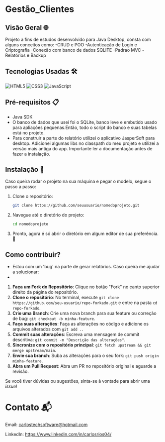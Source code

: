 # Gestão_Clientes

## Visão Geral 🌐
Projeto a fins de estudos desenvolvido para Java Desktop, consta com alguns conceitos como:
-CRUD e POO
-Autenticação de Login e Criptografia
-Conexão com banco de dados SQLITE
-Padrao MVC
-Relatórios e Backup

## Tecnologias Usadas 🛠️
<p align="left">
<img src="https://img.shields.io/badge/HTML5-E34F26?style=for-the-badge&logo=html5&logoColor=white" alt="HTML5" />
<img src="https://img.shields.io/badge/CSS3-1572B6?style=for-the-badge&logo=css3&logoColor=white" alt="CSS3" />
<img src="https://img.shields.io/badge/JavaScript-F7DF1E?style=for-the-badge&logo=javascript&logoColor=black" alt="JavaScript" />
</p>

## Pré-requisitos 📋
- Java SDK
- O banco de dados que usei foi o SQLite, banco leve e embutido usado para apliações pequenas.Então, todo o script do banco e suas tabelas está no projeto.
- Para construir a parte do relatório utilizei o aplicativo JasperSoft para desktop. Adicionei algumas libs no classpath do meu projeto e utilizei a versão mais antiga do app.
Importante ler a documentação antes de fazer a instalação. 

## Instalação 🚀
Caso queira rodar o projeto na sua máquina e pegar o modelo, segue o passo a passo:

1. Clone o repositório:
   ```bash
   git clone https://github.com/seuusuario/nomedoprojeto.git

2. Navegue até o diretório do projeto:
   ```bash
   cd nomedoprojeto

3. Pronto, agora é só abrir o diretório em algum editor de sua preferência. 🤝


## Como contribuir?
- Estou com um 'bug' na parte de gerar relatórios. Caso queira me ajudar a solucionar:
- 
1. **Faça um Fork do Repositório**: Clique no botão "Fork" no canto superior direito da página do repositório.
2. **Clone o repositório**: No terminal, execute `git clone https://github.com/seu-usuario/repo-forkado.git` e entre na pasta `cd repo-forkado`.
3. **Crie uma Branch**: Crie uma nova branch para sua feature ou correção de bug: `git checkout -b minha-feature`.
4. **Faça suas alterações**: Faça as alterações no código e adicione os arquivos alterados com `git add .`.
5. **Commit suas alterações**: Escreva uma mensagem de commit descritiva: `git commit -m "Descrição das alterações"`.
6. **Sincronize com o repositório principal**: `git fetch upstream && git merge upstream/main`.
7. **Envie sua branch**: Suba as alterações para o seu fork: `git push origin minha-feature`.
8. **Abra um Pull Request**: Abra um PR no repositório original e aguarde a revisão.

Se você tiver dúvidas ou sugestões, sinta-se à vontade para abrir uma *issue*!

  

# Contato 📬
Email: carlostechsoftware@hotmail.com

LinkedIn: https://www.linkedin.com/in/carlosrios04/
